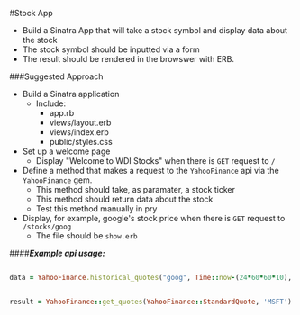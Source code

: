 #Stock App

- Build a Sinatra App that will take a stock symbol and display data about the stock
- The stock symbol should be inputted via a form
- The result should be rendered in the browswer with ERB.


###Suggested Approach

- Build a Sinatra application
  - Include:
    - app.rb
    - views/layout.erb
    - views/index.erb
    - public/styles.css
- Set up a welcome page
  - Display "Welcome to WDI Stocks" when there is `GET` request to `/`
- Define a method that makes a request to the `YahooFinance` api via the `YahooFinance` gem.
  - This method should take, as paramater, a stock ticker
  - This method should return data about the stock
  - Test this method manually in pry
- Display, for example, google's stock price when there is `GET` request to `/stocks/goog`
  - The file should be `show.erb`

####***Example api usage:***

```ruby

data = YahooFinance.historical_quotes("goog", Time::now-(24*60*60*10), Time::now)
```

```ruby

result = YahooFinance::get_quotes(YahooFinance::StandardQuote, 'MSFT')
```